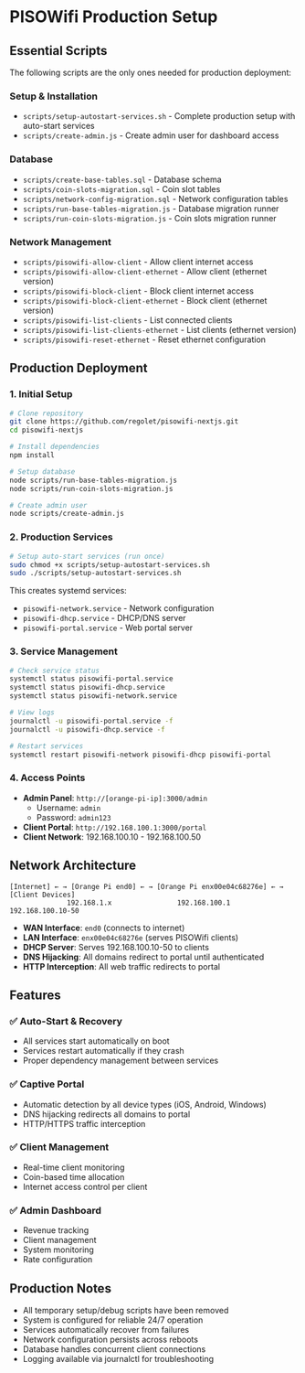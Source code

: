 # PISOWifi Production Setup

## Essential Scripts

The following scripts are the only ones needed for production deployment:

### **Setup & Installation**
- `scripts/setup-autostart-services.sh` - Complete production setup with auto-start services
- `scripts/create-admin.js` - Create admin user for dashboard access

### **Database**
- `scripts/create-base-tables.sql` - Database schema
- `scripts/coin-slots-migration.sql` - Coin slot tables
- `scripts/network-config-migration.sql` - Network configuration tables
- `scripts/run-base-tables-migration.js` - Database migration runner
- `scripts/run-coin-slots-migration.js` - Coin slots migration runner

### **Network Management**
- `scripts/pisowifi-allow-client` - Allow client internet access
- `scripts/pisowifi-allow-client-ethernet` - Allow client (ethernet version)
- `scripts/pisowifi-block-client` - Block client internet access
- `scripts/pisowifi-block-client-ethernet` - Block client (ethernet version)
- `scripts/pisowifi-list-clients` - List connected clients
- `scripts/pisowifi-list-clients-ethernet` - List clients (ethernet version)
- `scripts/pisowifi-reset-ethernet` - Reset ethernet configuration

## Production Deployment

### 1. Initial Setup
```bash
# Clone repository
git clone https://github.com/regolet/pisowifi-nextjs.git
cd pisowifi-nextjs

# Install dependencies
npm install

# Setup database
node scripts/run-base-tables-migration.js
node scripts/run-coin-slots-migration.js

# Create admin user
node scripts/create-admin.js
```

### 2. Production Services
```bash
# Setup auto-start services (run once)
sudo chmod +x scripts/setup-autostart-services.sh
sudo ./scripts/setup-autostart-services.sh
```

This creates systemd services:
- `pisowifi-network.service` - Network configuration
- `pisowifi-dhcp.service` - DHCP/DNS server
- `pisowifi-portal.service` - Web portal server

### 3. Service Management
```bash
# Check service status
systemctl status pisowifi-portal.service
systemctl status pisowifi-dhcp.service
systemctl status pisowifi-network.service

# View logs
journalctl -u pisowifi-portal.service -f
journalctl -u pisowifi-dhcp.service -f

# Restart services
systemctl restart pisowifi-network pisowifi-dhcp pisowifi-portal
```

### 4. Access Points
- **Admin Panel**: `http://[orange-pi-ip]:3000/admin`
  - Username: `admin`
  - Password: `admin123`
- **Client Portal**: `http://192.168.100.1:3000/portal`
- **Client Network**: 192.168.100.10 - 192.168.100.50

## Network Architecture

```
[Internet] ← → [Orange Pi end0] ← → [Orange Pi enx00e04c68276e] ← → [Client Devices]
              192.168.1.x                192.168.100.1              192.168.100.10-50
```

- **WAN Interface**: `end0` (connects to internet)
- **LAN Interface**: `enx00e04c68276e` (serves PISOWifi clients)
- **DHCP Server**: Serves 192.168.100.10-50 to clients
- **DNS Hijacking**: All domains redirect to portal until authenticated
- **HTTP Interception**: All web traffic redirects to portal

## Features

### ✅ Auto-Start & Recovery
- All services start automatically on boot
- Services restart automatically if they crash
- Proper dependency management between services

### ✅ Captive Portal
- Automatic detection by all device types (iOS, Android, Windows)
- DNS hijacking redirects all domains to portal
- HTTP/HTTPS traffic interception

### ✅ Client Management
- Real-time client monitoring
- Coin-based time allocation
- Internet access control per client

### ✅ Admin Dashboard
- Revenue tracking
- Client management
- System monitoring
- Rate configuration

## Production Notes

- All temporary setup/debug scripts have been removed
- System is configured for reliable 24/7 operation
- Services automatically recover from failures
- Network configuration persists across reboots
- Database handles concurrent client connections
- Logging available via journalctl for troubleshooting